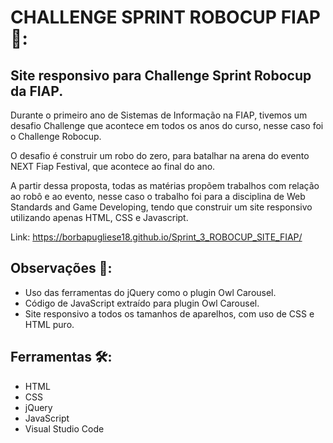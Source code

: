 # CHALLENGE SPRINT ROBOCUP FIAP  :robot::
## Site responsivo para Challenge Sprint Robocup da FIAP.


Durante o primeiro ano de Sistemas de Informação na FIAP, tivemos um desafio Challenge que acontece em todos os anos do curso, nesse caso foi o Challenge Robocup.

O desafio é construir um robo do zero, para batalhar na arena do evento NEXT Fiap Festival, que acontece ao final do ano.

A partir dessa proposta, todas as matérias propõem trabalhos com relação ao robô e ao evento, nesse caso o trabalho foi para a disciplina de Web Standards and Game Developing, tendo que construir um site responsivo utilizando apenas HTML, CSS e Javascript. 


Link: https://borbapugliese18.github.io/Sprint_3_ROBOCUP_SITE_FIAP/



## Observações :pencil::

- Uso das ferramentas do jQuery como o plugin Owl Carousel. 
- Código de JavaScript extraído para plugin Owl Carousel.
- Site responsivo a todos os tamanhos de aparelhos, com uso de CSS e HTML puro.



## Ferramentas :hammer_and_wrench::

- HTML
- CSS
- jQuery
- JavaScript
- Visual Studio Code



